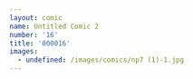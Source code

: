 ```yaml
---
layout: comic
name: Untitled Comic 2
number: '16'
title: '000016'
images:
  - undefined: /images/comics/np7 (1)-1.jpg
---
```


